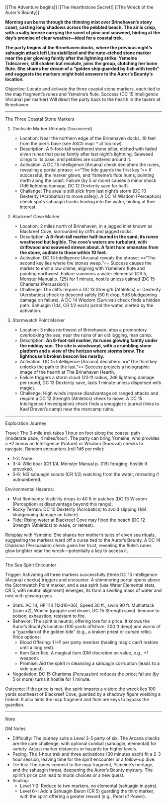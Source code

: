 [[The Adventure begins]]
[[The Hearthstone Secret]]
[[The Wreck of the Auror's Bounty]]

**Morning sun burns through the thinning mist over Brinehaven’s stony coast, casting long shadows across the pebbled beach. The air is crisp, with a salty breeze carrying the scent of pine and seaweed, hinting at the day’s promise of clear weather—ideal for a coastal trek.**

**The party begins at the Brinehaven docks, where the previous night’s sahuagin attack left Lira stabilized and the rune-etched stone marker near the pier glowing faintly after the lightning strike. Ysmeine Tidecarver, still shaken but resolute, joins the group, clutching her bone flute. She shares her dream of a “golden ship guarded by fish with teeth” and suggests the markers might hold answers to the Auror’s Bounty’s location.**

Objective: Locate and activate the three coastal stone markers, each tied to the map fragment’s runes and Ysmeine’s flute. Success (DC 15 Intelligence (Arcana) per marker) Will direct the party back to the hearth in the tavern at Brinehaven

---

The Three Coastal Stone Markers

1. Dockside Marker (Already Discovered)

	- Location: Near the northern edge of the Brinehaven docks, 10 feet from the pier’s base (see ASCII map: ^ at top row).
	- Description: A 5-foot-tall weathered stone pillar, etched with faded elven runes that pulse faintly after last night’s lightning. Seaweed clings to its base, and pebbles are scattered around it.
	- Activation: A DC 15 Intelligence (Arcana) check deciphers the runes, revealing a partial phrase: ==“The tide guards the first key.”== If successful, the marker glows, and Ysmeine’s flute hums, pointing north along the coast. Failure (by 5 or more) causes a minor shock (1d6 lightning damage, DC 12 Dexterity save for half).
	- Challenge: The area is still slick from last night’s storm (DC 10 Dexterity (Acrobatics) to move safely). A DC 14 Wisdom (Perception) check spots sahuagin tracks leading into the water, hinting at their interest.

2. Blackreef Cove Marker

	- Location: 2 miles north of Brinehaven, in a jagged inlet known as Blackreef Cove, surrounded by cliffs and jagged rocks.
	- Description: **A 6-foot-tall marker half-buried in the sand, its runes weathered but legible. The cove’s waters are turbulent, with driftwood and seaweed strewn about. A faint hum emanates from the stone, audible to those within 10 feet.**
	- Activation: DC 15 Intelligence (Arcana) reveals the phrase: ==“The second key lies where the stones weep.”== Success causes the marker to emit a low chime, aligning with Ysmeine’s flute and pointing northwest. Failure summons a water elemental (CR 5, Monster Manual p. 125) for 1 minute, hostile unless calmed (DC 15 Charisma (Persuasion)).
	- Challenge: The cliffs require a DC 13 Strength (Athletics) or Dexterity (Acrobatics) check to descend safely (50 ft drop, 5d6 bludgeoning damage on failure). A DC 14 Wisdom (Survival) check finds a hidden path. Sahuagin (1d4, CR 1/2 each) patrol the water, alerted by the activation.

3. Stormwatch Point Marker

	- Location: 3 miles northwest of Brinehaven, atop a promontory overlooking the sea, near the ruins of an old logging, man camp.
	- Description: **An 8-foot-tall marker, its runes glowing faintly under the midday sun. The site is windswept, with a crumbling stone platform and a view of the horizon where storms brew. The lighthouse’s broken beacon lies nearby.**
	- Activation: DC 15 Intelligence (Arcana) deciphers: ==“The third key unlocks the path to the last.”== Success projects a holographic image of the hearth at The Brinehaven Hearth.
	- Failure triggers a storm cloud (20-ft radius, 2d6 lightning damage per round, DC 13 Dexterity save, lasts 1 minute unless dispersed with magic).
	- Challenge: High winds impose disadvantage on ranged attacks and require a DC 12 Strength (Athletics) check to move. A DC 15 Intelligence (Investigation) check finds a smuggler’s journal (links to Kael Draven’s camp) near the mancamp ruins.

---

Exploration Journey

Travel: The 3-mile trek takes 1 hour on foot along the coastal path (moderate pace, 4 miles/hour). The party can bring Ysmeine, who provides a +2 bonus on Intelligence (Nature) or Wisdom (Survival) checks to navigate. Random encounters (roll 1d6 per mile):

- 1-2: None.
- 3-4: Wild boar (CR 1/4, Monster Manual p. 319) foraging, hostile if provoked.
- 5-6: 1d3 sahuagin scouts (CR 1/2) watching from the water, retreating if outnumbered.

Environmental Hazards:

- Mist Remnants: Visibility drops to 40 ft in patches (DC 13 Wisdom (Perception) at disadvantage beyond this range).
- Rocky Terrain: DC 10 Dexterity (Acrobatics) to avoid slipping (1d4 bludgeoning damage on failure).
- Tide: Rising water at Blackreef Cove may flood the beach (DC 12 Strength (Athletics) to wade, or retreat).

Roleplay with Ysmeine: She shares her mother’s tales of elven sea rituals, suggesting the markers ward off a curse tied to the Auror’s Bounty. A DC 14 Charisma (Persuasion) check gains her trust, revealing the flute’s runes glow brighter near the wreck—potentially a key to access it.

---

The Sea Spirit Encounter

Trigger: Activating all three markers successfully (three DC 15 Intelligence (Arcana) checks) triggers and encounter. A shimmering portal opens above the Stormwatch Point marker, and a sea spirit (use Water Elemental stats, CR 5, with neutral alignment) emerges, its form a swirling mass of water and mist with glowing eyes.

- Stats: AC 14, HP 114 (12d10+36), Speed 30 ft., swim 90 ft. Multiattack (slam x2), Whelm (grapple and drown, DC 15 Strength save). Immune to poison, exhaustion; resistant to fire.
- Behavior: The spirit is neutral, offering lore for a price. It knows the Auror’s Bounty’s location (100 yards offshore, 200 ft deep) and warns of a “guardian of the golden tide” (e.g., a kraken priest or cursed relic). Price options:
    - Blood Offering: 1 HP per party member (healing magic can’t restore until a long rest).
    - Item Sacrifice: A magical item (DM discretion on value, e.g., +1 weapon).
    - Promise: Aid the spirit in cleansing a sahuagin corruption (leads to a side quest).
- Negotiation: DC 15 Charisma (Persuasion) reduces the price; failure (by 5 or more) turns it hostile for 1 minute.

Outcome: If the price is met, the spirit imparts a vision: the wreck lies 100 yards southeast of Blackreef Cove, guarded by a shadowy figure wielding a trident. It also hints the map fragment and flute are keys to bypass the guardian.

---

> [!NOTE]
> DM Notes
> 
> - Difficulty: The journey suits a Level 3-5 party of six. The Arcana checks are the core challenge, with optional combat (sahuagin, elemental) for variety. Adjust marker distances or hazards for higher levels.
> - Pacing: The 1-hour trek and three activations (30 minutes each) fit a 2-3 hour session, leaving time for the spirit encounter or a follow-up dive.
> - Tie-Ins: The runes connect to the map fragment, Ysmeine’s heritage, and the sahuagin threat, deepening the Auror’s Bounty mystery. The spirit’s price can lead to moral choices or a new quest.
> - Scaling:
>     - Level 1-2: Reduce to two markers, no elemental (sahuagin in pairs).
>     - Level 6+: Add a Sahuagin Baron (CR 5) guarding the third marker, with the spirit offering a greater reward (e.g., Pearl of Power).


